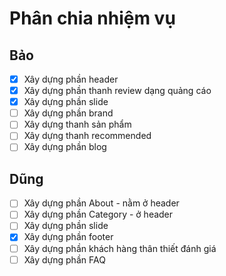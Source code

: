 # Phân chia nhiệm vụ
## Bảo
- [X] Xây dựng phần header
- [X] Xây dựng phần thanh review dạng quảng cáo
- [X] Xây dựng phần slide
- [ ] Xây dựng phần brand
- [ ] Xây dựng thanh sản phẩm
- [ ] Xây dựng thanh recommended
- [ ] Xây dựng phần blog

## Dũng 

- [ ] Xây dựng phần About - nằm ở header
- [ ] Xây dựng phần Category - ở header
- [ ] Xây dựng phần slide
- [X] Xây dựng phần footer
- [ ] Xây dựng phần khách hàng thân thiết đánh giá
- [ ] Xây dựng phần FAQ
